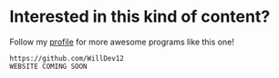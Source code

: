 # Interested in this kind of content?

Follow my [profile](https://github.com/WillDev12) for more awesome programs like this one!
```
https://github.com/WillDev12
WEBSITE COMING SOON
```
